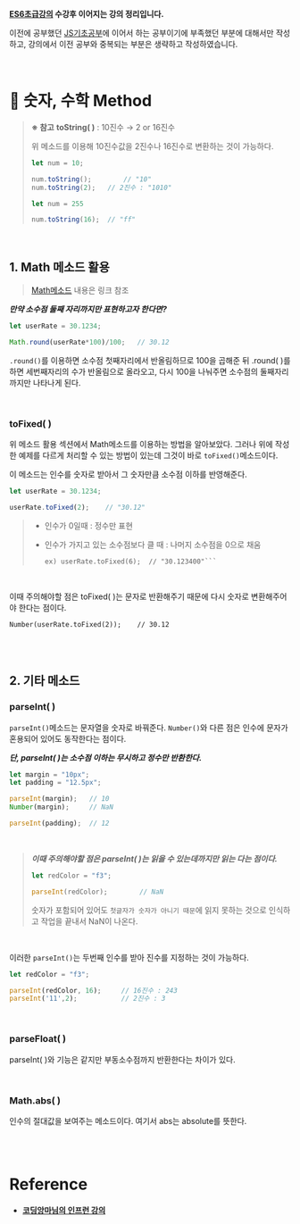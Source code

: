 **[ES6초급강의](https://velog.io/@rgfdds98/ECMAScript6%EA%B8%B0%EC%B4%88) 수강후 이어지는 강의 정리입니다.**

이전에 공부했던 [JS기초공부](https://github.com/Jeong-jj/javascript-self-study/tree/main/archive/Javascript%EA%B8%B0%EC%B4%88)에 이어서 하는 공부이기에 부족했던 부분에 대해서만 작성하고, 강의에서 이전 공부와 중복되는 부분은 생략하고 작성하였습니다.

<br/>

# 📌 숫자, 수학 Method

> **※ 참고**
>**toString( )** : 10진수 → 2 or 16진수
>
>위 메소드를 이용해 10진수값을 2진수나 16진수로 변환하는 것이 가능하다.
>
>```javascript
>let num = 10;
>
>num.toString();		// "10"
>num.toString(2);	// 2진수 : "1010"
>
>let num = 255
>
>num.toString(16);	// "ff"
>```

<br/>

## 1. Math 메소드 활용

> [Math메소드](https://github.com/Jeong-jj/javascript-self-study/blob/main/archive/Javascript%EA%B8%B0%EC%B4%88/02_%EC%88%AB%EC%9E%90%EC%99%80_%EB%AC%B8%EC%9E%90.md) 내용은 링크 참조

**_만약 소수점 둘째 자리까지만 표현하고자 한다면?_**

```javascript
let userRate = 30.1234;

Math.round(userRate*100)/100;	// 30.12
```

`.round()`를 이용하면 소수점 첫째자리에서 반올림하므로 100을 곱해준 뒤 .round( )를 하면 세번째자리의 수가 반올림으로 올라오고, 다시 100을 나눠주면 소수점의 둘째자리까지만 나타나게 된다.

<br/>

### toFixed( )

위 메소드 활용 섹션에서 Math메소드를 이용하는 방법을 알아보았다. 그러나 위에 작성한 예제를 다르게 처리할 수 있는 방법이 있는데 그것이 바로 `toFixed()`메소드이다.

이 메소드는 인수를 숫자로 받아서 그 숫자만큼 소수점 이하를 반영해준다.

```javascript
let userRate = 30.1234;

userRate.toFixed(2);	// "30.12"
```

>- 인수가 0일때 : 정수만 표현
>- 인수가 가지고 있는 소수점보다 클 때 : 나머지 소수점을 0으로 채움
>
>	    ex) userRate.toFixed(6);  // "30.123400"```

<br/>

이때 주의해야할 점은 toFixed( )는 문자로 반환해주기 때문에 다시 숫자로 변환해주어야 한다는 점이다.

	Number(userRate.toFixed(2));	// 30.12

<br/>
<br/>

## 2. 기타 메소드
### parseInt( )

`parseInt()`메소드는 문자열을 숫자로 바꿔준다. `Number()`와 다른 점은 인수에 문자가 혼용되어 있어도 동작한다는 점이다.

**_단, parseInt( )는 소수점 이하는 무시하고 정수만 반환한다._**

```javascript
let margin = "10px";
let padding = "12.5px";

parseInt(margin);	// 10
Number(margin);		// NaN

parseInt(padding);	// 12
```

<br/>

> **_이때 주의해야할 점은 parseInt( )는 읽을 수 있는데까지만 읽는 다는 점이다._**
>
>```javascript
>let redColor = "f3";
>
>parseInt(redColor);		// NaN
>```
>숫자가 포함되어 있어도 `첫글자가 숫자가 아니기 때문`에 읽지 못하는 것으로 인식하고 작업을 끝내서 NaN이 나온다.

<br/>

이러한 `parseInt()`는 두번째 인수를 받아 진수를 지정하는 것이 가능하다.

```javascript
let redColor = "f3";

parseInt(redColor, 16);		// 16진수 : 243
parseInt('11',2);			// 2진수 : 3
```

<br/>

### parseFloat( )

parseInt( )와 기능은 같지만 부동소수점까지 반환한다는 차이가 있다.

<br/>

### Math.abs( )

인수의 절대값을 보여주는 메소드이다. 여기서 abs는 absolute를 뜻한다.

<br/>
<br/>

# Reference

- **[코딩앙마님의 인프런 강의](https://www.inflearn.com/course/%EC%99%95%EC%B4%88%EB%B3%B4-%EC%9E%90%EB%B0%94%EC%8A%A4%ED%81%AC%EB%A6%BD%ED%8A%B8/dashboard)**